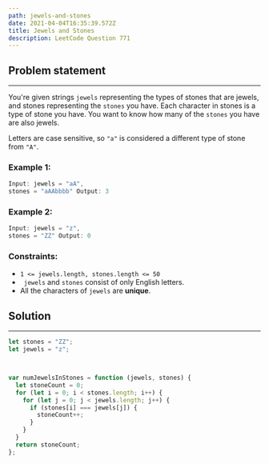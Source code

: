 ```yaml
---
path: jewels-and-stones
date: 2021-04-04T16:35:39.572Z
title: Jewels and Stones
description: LeetCode Question 771
---
```

## Problem statement

- - -

You're given strings `jewels` representing the types of stones that are jewels, and stones representing the `stones` you have. Each character in stones is a type of stone you have. You want to know how many of the `stones` you have are also jewels.

Letters are case sensitive, so `"a"` is considered a different type of stone from `"A"`.

### Example 1:

```js
Input: jewels = "aA", 
stones = "aAAbbbb" Output: 3
```

### Example 2:

```js
Input: jewels = "z", 
stones = "ZZ" Output: 0
```

### Constraints:

* `1 <= jewels.length, stones.length <= 50 `
* ` jewels` and `stones` consist of only English letters.
* All the characters of `jewels` are **unique**.

## Solution

- - -

```js
let stones = "ZZ";
let jewels = "z";



var numJewelsInStones = function (jewels, stones) {
  let stoneCount = 0;
  for (let i = 0; i < stones.length; i++) {
    for (let j = 0; j < jewels.length; j++) {
      if (stones[i] === jewels[j]) {
        stoneCount++;
      }
    }
  }
  return stoneCount;
};
```
